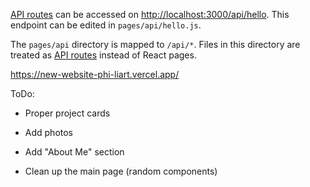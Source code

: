 [API routes](https://nextjs.org/docs/api-routes/introduction) can be accessed on [http://localhost:3000/api/hello](http://localhost:3000/api/hello). This endpoint can be edited in `pages/api/hello.js`.

The `pages/api` directory is mapped to `/api/*`. Files in this directory are treated as [API routes](https://nextjs.org/docs/api-routes/introduction) instead of React pages.

https://new-website-phi-liart.vercel.app/ 

ToDo:

- Proper project cards

- Add photos

- Add "About Me" section

- Clean up the main page (random components)
